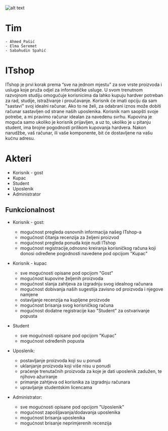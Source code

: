 ![alt text](https://www.theitshop.com.au/wp-content/uploads/2016/05/IT-Logo.png)
# Tim
    - Ahmed Pašić
    - Elma Šeremet
    - Sabahudin Spahić
    

# ITshop
ITshop je prvi korak prema “sve na jednom mjestu” za sve vrste proizvoda i usluga koje pruža odjel za informatičke usluge. U svom trenutnom razvojnom studiju omogućuje korisnicima da lahko kupuju hardver potreban za rad, studije, istraživanje i proučavanje.
Korisnik će imati opciju da sam "sastavi" svoj idealni računar. Ako to ne želi, za odabrani iznos može dobiti računar sastavljen od strane naših uposlenika. Korisnik nam saopšti svoje potrebe, a mi pravimo računar idealan za navedenu svrhu. Kupovina je moguća samo ukoliko je korisnik prijavljen, a uz to, ukoliko je u pitanju student, ima brojne pogodnosti prilikom kupovanja hardvera. Nakon narudžbe, vaš računar, ili vaše komponente, bit će dostavljene na vašu kućnu adresu.

# Akteri
- Korisnik - gost
- Kupac
- Student
- Uposlenik
- Administrator

## Funkcionalnost

- Korisnik - gost:
    - mogućnost pregleda osnovnih informacija našeg ITshop-a
    - mogućnost čitanja recenzija za željeni proizvod
    - mogućnost pregleda ponuda koje nudi ITshop
    - mogućnost registracije,odnosno kreiranja korisničkog računa koji donosi određene pogodnosti navedene pod opcijom "Kupac"

- Korisnik - kupac 
    - sve mogućnosti opisane pod opcijom "Gost"
    - mogućnost kupovine željenih proizvoda
    - mogućnost slanja zahtjeva za izgradnju svog idealnog računara
    - mogućnost dobivanja naših sugestija zavisno od proizvoda i njegove namjene
    - ostavljanje recenzija na kupljene proizvode
    - mogućnost brisanja svog korisničkog računa
    - mogućnost dodatne registracije kao "Student" za ostvarivanje popusta
    

- Student
    - sve mogućnosti opisane pod opcijom "Kupac"
    - mogućnost određenih popusta

- Uposlenik:
    - postavljanje proizvoda koji su u ponudi
    - uklanjanje proizvoda koji više nisu u ponudi
    - praćenje trenutačnih proizvoda za koje je dati uposlenik zadužen, te njihovo ažuriranje
    - primanje zahtjeva od korisnika za izgradnju računara
    - upravljanje studentskim licencama

- Administrator:
    - sve mogućnosti opisane pod opcijom "Uposlenik"
    - mogućnost zapošljavanja/dodavanja uposlenika
    - mogućnost brisanja uposlenika
    - mogućnost brisanje neprimjerenih recenzija
    
    

    
